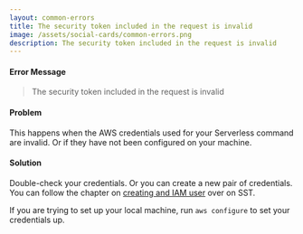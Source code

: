 ```yaml
---
layout: common-errors
title: The security token included in the request is invalid
image: /assets/social-cards/common-errors.png
description: The security token included in the request is invalid
---
```


#### Error Message

> The security token included in the request is invalid

#### Problem

This happens when the AWS credentials used for your Serverless command are invalid. Or if they have not been configured on your machine.

#### Solution

Double-check your credentials. Or you can create a new pair of credentials. You can follow the chapter on [creating and IAM user](https://sst.dev/chapters/create-an-iam-user.html) over on SST.

If you are trying to set up your local machine, run `aws configure` to set your credentials up.
